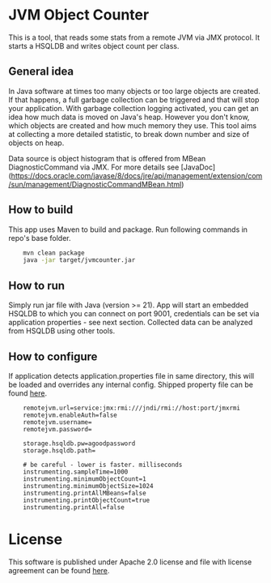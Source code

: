 # JVM Object Counter
This is a tool, that reads some stats from a remote JVM via JMX protocol. It starts a HSQLDB and writes object count per class. 

## General idea
In Java software at times too many objects or too large objects are created. If that happens, a full garbage collection can be triggered and that will stop your application. With garbage collection logging activated, you can get an idea how much data is moved on Java's heap. However you don't know, which objects are created and how much memory they use. This tool aims at collecting a more detailed statistic, to break down number and size of objects on heap. 

Data source is object histogram that is offered from MBean DiagnosticCommand via JMX. For more details see [JavaDoc] (https://docs.oracle.com/javase/8/docs/jre/api/management/extension/com/sun/management/DiagnosticCommandMBean.html)

## How to build
This app uses Maven to build and package. Run following commands in repo's base folder.
```bash
    mvn clean package
    java -jar target/jvmcounter.jar
```

## How to run
Simply run jar file with Java (version >= 21). App will start an embedded HSQLDB to which you can connect on port 9001, credentials can be set via application properties - see next section. Collected data can be analyzed from HSQLDB using other tools.

## How to configure
If application detects application.properties file in same directory, this will be loaded and overrides any internal config. Shipped property file can be found [here](src/main/resources/application.properties).
```properties
    remotejvm.url=service:jmx:rmi:///jndi/rmi://host:port/jmxrmi
    remotejvm.enableAuth=false
    remotejvm.username=
    remotejvm.password=

    storage.hsqldb.pw=agoodpassword
    storage.hsqldb.path=

    # be careful - lower is faster. milliseconds
    instrumenting.sampleTime=1000
    instrumenting.minimumObjectCount=1
    instrumenting.minimumObjectSize=1024
    instrumenting.printAllMBeans=false
    instrumenting.printObjectCount=true
    instrumenting.printAll=false
```

# License
This software is published under Apache 2.0 license and file with license agreement can be found [here](LICENSE). 